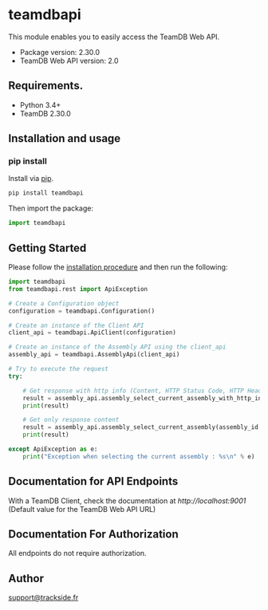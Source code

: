 # teamdbapi
This module enables you to easily access the TeamDB Web API.

- Package version: 2.30.0
- TeamDB Web API version: 2.0

## Requirements.

- Python 3.4+
- TeamDB 2.30.0

## Installation and usage
### pip install

Install via  [pip](http://pypi.python.org/pypi/pip).

```sh
pip install teamdbapi
```

Then import the package:
```python
import teamdbapi 
```

## Getting Started

Please follow the [installation procedure](#Installation_and_usage_11) and then run the following:

```python
import teamdbapi
from teamdbapi.rest import ApiException

# Create a Configuration object
configuration = teamdbapi.Configuration()

# Create an instance of the Client API
client_api = teamdbapi.ApiClient(configuration)

# Create an instance of the Assembly API using the client_api
assembly_api = teamdbapi.AssemblyApi(client_api)

# Try to execute the request
try:

    # Get response with http info (Content, HTTP Status Code, HTTP Header)
    result = assembly_api.assembly_select_current_assembly_with_http_info(assembly_id = "ddbb76fa-a4eb-4e70-81d8-de66c664ce20")
    print(result)

    # Get only response content
    result = assembly_api.assembly_select_current_assembly(assembly_id = "ddbb76fa-a4eb-4e70-81d8-de66c664ce20")
    print(result)

except ApiException as e:
    print("Exception when selecting the current assembly : %s\n" % e)
```

## Documentation for API Endpoints

With a TeamDB Client, check the documentation at *http://localhost:9001* (Default value for the TeamDB Web API URL)

## Documentation For Authorization

 All endpoints do not require authorization.

## Author

support@trackside.fr
